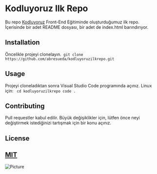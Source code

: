 # Kodluyoruz Ilk Repo
Bu repo [Kodluyoruz](https://www.kodluyoruz.org) Front-End Eğitiminde oluşturduğumuz ilk repo. İçerisinde bir adet README dosyası, bir adet de index.html barındırıyor.
## Installation
Öncelikle projeyi clonelayın.``` git clone https://github.com/abresueda/kodluyoruzilkrepo.git```
## Usage
Projeyi cloneladıktan sonra Visual Studio Code programında açınız.
Linux için:
``` cd kodluyoruzilkrepo code .```
## Contributing
Pull requestler kabul edilir. Büyük değişiklikler için, lütfen önce neyi değiştirmek istediğinizi tartışmak için bir konu açınız.
## License
[MIT](https://choosealicense.com/licenses/mit/)
-----------------------
![Picture](https://imgur.com/a/08Ui5a8)